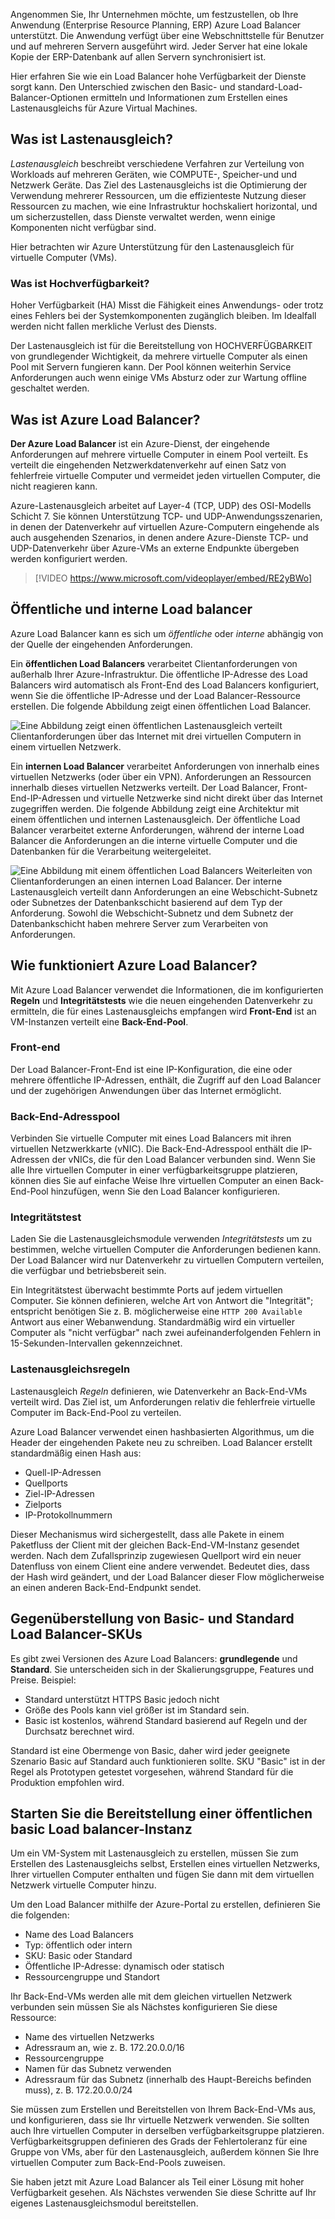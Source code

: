 Angenommen Sie, Ihr Unternehmen möchte, um festzustellen, ob Ihre Anwendung (Enterprise Resource Planning, ERP) Azure Load Balancer unterstützt. Die Anwendung verfügt über eine Webschnittstelle für Benutzer und auf mehreren Servern ausgeführt wird. Jeder Server hat eine lokale Kopie der ERP-Datenbank auf allen Servern synchronisiert ist.

Hier erfahren Sie wie ein Load Balancer hohe Verfügbarkeit der Dienste sorgt kann. Den Unterschied zwischen den Basic- und standard-Load-Balancer-Optionen ermitteln und Informationen zum Erstellen eines Lastenausgleichs für Azure Virtual Machines.

## <a name="what-is-load-balancing"></a>Was ist Lastenausgleich?

_Lastenausgleich_ beschreibt verschiedene Verfahren zur Verteilung von Workloads auf mehreren Geräten, wie COMPUTE-, Speicher-und und Netzwerk Geräte. Das Ziel des Lastenausgleichs ist die Optimierung der Verwendung mehrerer Ressourcen, um die effizienteste Nutzung dieser Ressourcen zu machen, wie eine Infrastruktur hochskaliert horizontal, und um sicherzustellen, dass Dienste verwaltet werden, wenn einige Komponenten nicht verfügbar sind.

Hier betrachten wir Azure Unterstützung für den Lastenausgleich für virtuelle Computer (VMs).

### <a name="what-is-high-availability"></a>Was ist Hochverfügbarkeit?

Hoher Verfügbarkeit (HA) Misst die Fähigkeit eines Anwendungs- oder trotz eines Fehlers bei der Systemkomponenten zugänglich bleiben. Im Idealfall werden nicht fallen merkliche Verlust des Diensts.

Der Lastenausgleich ist für die Bereitstellung von HOCHVERFÜGBARKEIT von grundlegender Wichtigkeit, da mehrere virtuelle Computer als einen Pool mit Servern fungieren kann. Der Pool können weiterhin Service Anforderungen auch wenn einige VMs Absturz oder zur Wartung offline geschaltet werden.

## <a name="what-is-azure-load-balancer"></a>Was ist Azure Load Balancer?

**Der Azure Load Balancer** ist ein Azure-Dienst, der eingehende Anforderungen auf mehrere virtuelle Computer in einem Pool verteilt. Es verteilt die eingehenden Netzwerkdatenverkehr auf einen Satz von fehlerfreie virtuelle Computer und vermeidet jeden virtuellen Computer, die nicht reagieren kann.

 Azure-Lastenausgleich arbeitet auf Layer-4 (TCP, UDP) des OSI-Modells Schicht 7. Sie können Unterstützung TCP- und UDP-Anwendungsszenarien, in denen der Datenverkehr auf virtuellen Azure-Computern eingehende als auch ausgehenden Szenarios, in denen andere Azure-Dienste TCP- und UDP-Datenverkehr über Azure-VMs an externe Endpunkte übergeben werden konfiguriert werden.

> [!VIDEO https://www.microsoft.com/videoplayer/embed/RE2yBWo]

## <a name="public-vs-internal-load-balancers"></a>Öffentliche und interne Load balancer

Azure Load Balancer kann es sich um _öffentliche_ oder _interne_ abhängig von der Quelle der eingehenden Anforderungen.

Ein **öffentlichen Load Balancers** verarbeitet Clientanforderungen von außerhalb Ihrer Azure-Infrastruktur. Die öffentliche IP-Adresse des Load Balancers wird automatisch als Front-End des Load Balancers konfiguriert, wenn Sie die öffentliche IP-Adresse und der Load Balancer-Ressource erstellen. Die folgende Abbildung zeigt einen öffentlichen Load Balancer.

![Eine Abbildung zeigt einen öffentlichen Lastenausgleich verteilt Clientanforderungen über das Internet mit drei virtuellen Computern in einem virtuellen Netzwerk.](../media/2-public-load-balancer.png)

Ein **internen Load Balancer** verarbeitet Anforderungen von innerhalb eines virtuellen Netzwerks (oder über ein VPN). Anforderungen an Ressourcen innerhalb dieses virtuellen Netzwerks verteilt. Der Load Balancer, Front-End-IP-Adressen und virtuelle Netzwerke sind nicht direkt über das Internet zugegriffen werden. Die folgende Abbildung zeigt eine Architektur mit einem öffentlichen und internen Lastenausgleich. Der öffentliche Load Balancer verarbeitet externe Anforderungen, während der interne Load Balancer die Anforderungen an die interne virtuelle Computer und die Datenbanken für die Verarbeitung weitergeleitet.

![Eine Abbildung mit einem öffentlichen Load Balancers Weiterleiten von Clientanforderungen an einen internen Load Balancer. Der interne Lastenausgleich verteilt dann Anforderungen an eine Webschicht-Subnetz oder Subnetzes der Datenbankschicht basierend auf dem Typ der Anforderung. Sowohl die Webschicht-Subnetz und dem Subnetz der Datenbankschicht haben mehrere Server zum Verarbeiten von Anforderungen.](../media/2-internal-load-balancer.png)

## <a name="how-does-azure-load-balancer-work"></a>Wie funktioniert Azure Load Balancer?

Mit Azure Load Balancer verwendet die Informationen, die im konfigurierten **Regeln** und **Integritätstests** wie die neuen eingehenden Datenverkehr zu ermitteln, die für eines Lastenausgleichs empfangen wird **Front-End** ist an VM-Instanzen verteilt eine **Back-End-Pool**.

### <a name="front-end"></a>Front-end

Der Load Balancer-Front-End ist eine IP-Konfiguration, die eine oder mehrere öffentliche IP-Adressen, enthält, die Zugriff auf den Load Balancer und der zugehörigen Anwendungen über das Internet ermöglicht.

### <a name="back-end-address-pool"></a>Back-End-Adresspool

Verbinden Sie virtuelle Computer mit eines Load Balancers mit ihren virtuellen Netzwerkkarte (vNIC). Die Back-End-Adresspool enthält die IP-Adressen der vNICs, die für den Load Balancer verbunden sind. Wenn Sie alle Ihre virtuellen Computer in einer verfügbarkeitsgruppe platzieren, können dies Sie auf einfache Weise Ihre virtuellen Computer an einen Back-End-Pool hinzufügen, wenn Sie den Load Balancer konfigurieren.

### <a name="health-probe"></a>Integritätstest

Laden Sie die Lastenausgleichsmodule verwenden _Integritätstests_ um zu bestimmen, welche virtuellen Computer die Anforderungen bedienen kann. Der Load Balancer wird nur Datenverkehr zu virtuellen Computern verteilen, die verfügbar und betriebsbereit sein. 

Ein Integritätstest überwacht bestimmte Ports auf jedem virtuellen Computer. Sie können definieren, welche Art von Antwort die "Integrität"; entspricht benötigen Sie z. B. möglicherweise eine `HTTP 200 Available` Antwort aus einer Webanwendung. Standardmäßig wird ein virtueller Computer als "nicht verfügbar" nach zwei aufeinanderfolgenden Fehlern in 15-Sekunden-Intervallen gekennzeichnet.

### <a name="load-balancer-rules"></a>Lastenausgleichsregeln

Lastenausgleich _Regeln_ definieren, wie Datenverkehr an Back-End-VMs verteilt wird. Das Ziel ist, um Anforderungen relativ die fehlerfreie virtuelle Computer im Back-End-Pool zu verteilen.

Azure Load Balancer verwendet einen hashbasierten Algorithmus, um die Header der eingehenden Pakete neu zu schreiben. Load Balancer erstellt standardmäßig einen Hash aus:

- Quell-IP-Adressen
- Quellports
- Ziel-IP-Adressen
- Zielports
- IP-Protokollnummern

Dieser Mechanismus wird sichergestellt, dass alle Pakete in einem Paketfluss der Client mit der gleichen Back-End-VM-Instanz gesendet werden. Nach dem Zufallsprinzip zugewiesen Quellport wird ein neuer Datenfluss von einem Client eine andere verwendet. Bedeutet dies, dass der Hash wird geändert, und der Load Balancer dieser Flow möglicherweise an einen anderen Back-End-Endpunkt sendet.

## <a name="basic-vs-standard-load-balancer-skus"></a>Gegenüberstellung von Basic- und Standard Load Balancer-SKUs

Es gibt zwei Versionen des Azure Load Balancers: **grundlegende** und **Standard**. Sie unterscheiden sich in der Skalierungsgruppe, Features und Preise. Beispiel:

- Standard unterstützt HTTPS Basic jedoch nicht
- Größe des Pools kann viel größer ist im Standard sein.
- Basic ist kostenlos, während Standard basierend auf Regeln und der Durchsatz berechnet wird.

Standard ist eine Obermenge von Basic, daher wird jeder geeignete Szenario Basic auf Standard auch funktionieren sollte. SKU "Basic" ist in der Regel als Prototypen getestet vorgesehen, während Standard für die Produktion empfohlen wird.

## <a name="start-the-deployment-of-a-basic-public-load-balancer"></a>Starten Sie die Bereitstellung einer öffentlichen basic Load balancer-Instanz

Um ein VM-System mit Lastenausgleich zu erstellen, müssen Sie zum Erstellen des Lastenausgleichs selbst, Erstellen eines virtuellen Netzwerks, Ihrer virtuellen Computer enthalten und fügen Sie dann mit dem virtuellen Netzwerk virtuelle Computer hinzu.

Um den Load Balancer mithilfe der Azure-Portal zu erstellen, definieren Sie die folgenden:

- Name des Load Balancers
- Typ: öffentlich oder intern
- SKU: Basic oder Standard
- Öffentliche IP-Adresse: dynamisch oder statisch
- Ressourcengruppe und Standort

Ihr Back-End-VMs werden alle mit dem gleichen virtuellen Netzwerk verbunden sein müssen Sie als Nächstes konfigurieren Sie diese Ressource:

- Name des virtuellen Netzwerks
- Adressraum an, wie z. B. 172.20.0.0/16
- Ressourcengruppe
- Namen für das Subnetz verwenden
- Adressraum für das Subnetz (innerhalb des Haupt-Bereichs befinden muss), z. B. 172.20.0.0/24

Sie müssen zum Erstellen und Bereitstellen von Ihrem Back-End-VMs aus, und konfigurieren, dass sie Ihr virtuelle Netzwerk verwenden. Sie sollten auch Ihre virtuellen Computer in derselben verfügbarkeitsgruppe platzieren. Verfügbarkeitsgruppen definieren des Grads der Fehlertoleranz für eine Gruppe von VMs, aber für den Lastenausgleich, außerdem können Sie Ihre virtuellen Computer zum Back-End-Pools zuweisen.

Sie haben jetzt mit Azure Load Balancer als Teil einer Lösung mit hoher Verfügbarkeit gesehen. Als Nächstes verwenden Sie diese Schritte auf Ihr eigenes Lastenausgleichsmodul bereitstellen.